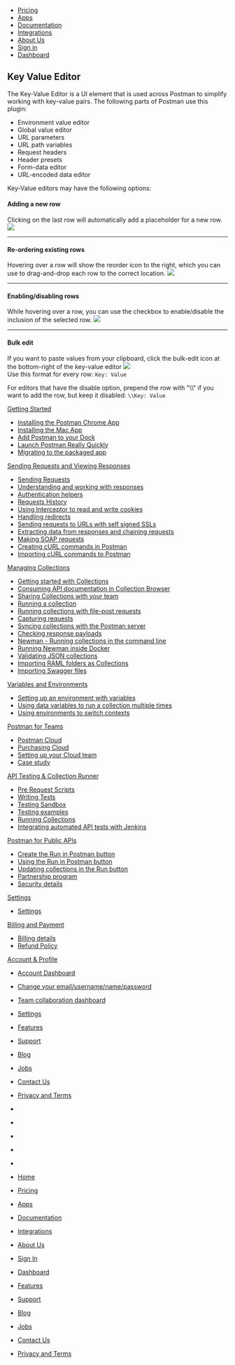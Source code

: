 [][0]

* [Pricing][1]
* [Apps][2]
* [Documentation][3]
* [Integrations][4]
* [About Us][5]
* [Sign in][6]
* [Dashboard][7]

## Key Value Editor

The Key-Value Editor is a UI element that is used across Postman to simplify working with key-value pairs. The following parts of Postman use this plugin:

* Environment value editor
* Global value editor
* URL parameters
* URL path variables
* Request headers
* Header presets
* Form-data editor
* URL-encoded data editor

Key-Value editors may have the following options:

#### Adding a new row

Clicking on the last row will automatically add a placeholder for a new row.
![](../img/v1/docs/kveditor/add-row.png)

---

#### Re-ordering existing rows

Hovering over a row will show the reorder icon to the right, which you can use to drag-and-drop each row to the correct location.
![](../img/v1/docs/kveditor/move-row.png)

---

#### Enabling/disabling rows

While hovering over a row, you can use the checkbox to enable/disable the inclusion of the selected row.
![](../img/v1/docs/kveditor/disable-row.png)

---

#### Bulk edit

If you want to paste values from your clipboard, click the bulk-edit icon at the bottom-right of the key-value editor
![](../img/v1/docs/kveditor/bulk-edit.png)  
Use this format for every row:
`Key: Value`  
  
For editors that have the disable option, prepend the row with "\\\\" if you want to add the row, but keep it disabled:
`\\Key: Value`

[Getting Started][8]

* [Installing the Postman Chrome App
][9]
* [Installing the Mac App
][10]
* [Add Postman to your Dock
][11]
* [Launch Postman Really Quickly
][12]
* [Migrating to the packaged app
][13]

[Sending Requests and Viewing Responses][14]

* [Sending Requests
][15]
* [Understanding and working with responses
][16]
* [Authentication helpers
][17]
* [Requests History 
][18]
* [Using Interceptor to read and write cookies
][19]
* [Handling redirects
][20]
* [Sending requests to URLs with self signed SSLs
][21]
* [Extracting data from responses and chaining requests
][22]
* [Making SOAP requests
][23]
* [Creating cURL commands in Postman
][24]
* [Importing cURL commands to Postman
][25]

[Managing Collections][26]

* [Getting started with Collections
][27]
* [Consuming API documentation in Collection Browser
][28]
* [Sharing Collections with your team
][29]
* [Running a collection
][30]
* [Running collections with file-post requests
][31]
* [Capturing requests
][32]
* [Syncing collections with the Postman server
][33]
* [Checking response payloads
][34]
* [Newman - Running collections in the command line 
][35]
* [Running Newman inside Docker
][36]
* [Validating JSON collections
][37]
* [Importing RAML folders as Collections
][38]
* [Importing Swagger files
][39]

[Variables and Environments][40]

* [Setting up an environment with variables
][41]
* [Using data variables to run a collection multiple times
][42]
* [Using environments to switch contexts
][43]

[Postman for Teams][44]

* [Postman Cloud
][45]
* [Purchasing Cloud
][46]
* [Setting up your Cloud team
][47]
* [Case study
][48]

[API Testing & Collection Runner][49]

* [Pre Request Scripts
][50]
* [Writing Tests
][51]
* [Testing Sandbox
][52]
* [Testing examples
][53]
* [Running Collections
][54]
* [Integrating automated API tests with Jenkins
][55]

[Postman for Public APIs][56]

* [Create the Run in Postman button
][57]
* [Using the Run in Postman button
][58]
* [Updating collections in the Run button
][59]
* [Partnership program
][60]
* [Security details
][61]

[Settings][62]

* [Settings
][63]

[Billing and Payment][64]

* [Billing details
][65]
* [Refund Policy
][66]

[Account & Profile][67]

* [Account Dashboard
][68]
* [Change your email/username/name/password
][69]
* [Team collaboration dashboard
][70]
* [Settings
][63]

* [Features][71]
* [Support][72]
* [Blog][73]
* [Jobs][74]
* [Contact Us][75]
* [Privacy and Terms][76]

* [][77]
* [][78]
* [][79]
* [][80]
* [][81]

* [Home][0]
* [Pricing][1]
* [Apps][2]
* [Documentation][3]
* [Integrations][4]
* [About Us][5]
* [Sign In][6]
* [Dashboard][7]

* [Features][71]
* [Support][72]
* [Blog][73]
* [Jobs][74]
* [Contact Us][75]
* [Privacy and Terms][76]


[0]: /
[1]: /pricing
[2]: /apps
[3]: /docs/
[4]: /integrations
[5]: /about-us
[6]: https://app.getpostman.com/signup?redirect=web
[7]: https://app.getpostman.com/
[8]: #collapse-0
[9]: /docs/introduction
[10]: /docs/install_mac
[11]: /docs/launch
[12]: /docs/launch_chrome_quickly
[13]: /docs/migration
[14]: #collapse-1
[15]: /docs/requests
[16]: /docs/responses
[17]: /docs/helpers
[18]: /docs/history
[19]: /docs/interceptor_cookies
[20]: /docs/handling_redirects
[21]: /docs/self_signed_certs
[22]: /docs/chaining_requests
[23]: /docs/soap_requests
[24]: /docs/creating_curl
[25]: /docs/importing_curl
[26]: #collapse-2
[27]: /docs/collections
[28]: /docs/consuming_api_documentation
[29]: /docs/sharing
[30]: /docs/running_collections
[31]: /docs/run_file_post_requests
[32]: /docs/capture
[33]: /docs/sync_overview
[34]: /docs/checking_payload_responses
[35]: /docs/newman_intro
[36]: /docs/newman_in_docker
[37]: /docs/validating_json_collections
[38]: /docs/importing_folders
[39]: /docs/importing_swagger
[40]: #collapse-3
[41]: /docs/environments
[42]: /docs/multiple_instances
[43]: /docs/test_multi_environments
[44]: #collapse-4
[45]: /docs/cloud
[46]: /docs/buying_cloud
[47]: /docs/cloud_team_setup
[48]: http://blog.getpostman.com/2015/12/10/belong-keeps-its-architecture-in-order-with-postman/
[49]: #collapse-5
[50]: /docs/pre_request_scripts
[51]: /docs/writing_tests
[52]: /docs/sandbox
[53]: /docs/testing_examples
[54]: /docs/running_collections-1
[55]: /docs/integrating_with_jenkins
[56]: #collapse-6
[57]: /docs/run_button
[58]: /docs/run_button_ux
[59]: /docs/update_run_button
[60]: /docs/run_partner_prog
[61]: /docs/run_security
[62]: #collapse-7
[63]: /docs/settings
[64]: #collapse-8
[65]: /docs/billing_details
[66]: /refunds
[67]: #collapse-9
[68]: /dashboard
[69]: /dashboard/edit#
[70]: /dashboard/teams
[71]: /apps#changelog
[72]: /support
[73]: http://blog.getpostman.com
[74]: /jobs/
[75]: /contact-us
[76]: /licenses/privacy
[77]: https://twitter.com/postmanclient
[78]: https://www.facebook.com/getpostman
[79]: http://blog.getpostman.com/
[80]: https://plus.google.com/+Getpostman
[81]: https://github.com/postmanlabs
